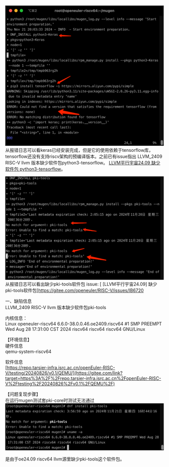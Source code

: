 ![image.png](https://raw.githubusercontent.com/KrealHtz/NoteImage/master/data/202411212018660.png)
从报错日志可以看keras已经安装完成，但是它的使用依赖于tensorflow库，tensorflow还没有支持riscv架构的预编译版本。之前已有issue指出 LLVM_2409 RISC-V llvm 版本缺少软件包python3-tensorflow。
 [LLVM平行宇宙24.09 缺少软件包 python3-tensorflow](https://gitee.com/openeuler/RISC-V/issues/IARG19?from=project-issue&search_text=tensorflow)。



![image.png](https://raw.githubusercontent.com/KrealHtz/NoteImage/master/data/202411212036406.png)
从报错日志可以看出缺少pki-tools软件包
issue: [ [LLVM平行宇宙24.09] 缺少pki-tools软件包]https://gitee.com/openeuler/RISC-V/issues/IB6720







一、缺陷信息  
LLVM_2409 RISC-V llvm 版本缺少软件包pki-tools

内核信息：  
Linux openeuler-riscv64 6.6.0-38.0.0.46.oe2409.riscv64 #1 SMP PREEMPT Wed Aug 28 17:31:00 CST 2024 riscv64 riscv64 riscv64 GNU/Linux

【环境信息】  
硬件信息  
qemu-system-riscv64

软件信息  
[https://repo.tarsier-infra.isrc.ac.cn/openEuler-RISC-V/testing/20240826/v0.1/QEMU/](https://gitee.com/link?target=https%3A%2F%2Frepo.tarsier-infra.isrc.ac.cn%2FopenEuler-RISC-V%2Ftesting%2F20240826%2Fv0.1%2FQEMU%2F)

【问题复现步骤】  
在运行mugen测试套pki-core时测试无法通过  
![image.png](https://raw.githubusercontent.com/KrealHtz/NoteImage/master/data/202411212042735.png)

是由于oe24.09 riscv64 llvm源里缺少pki-tools这个软件包。  


